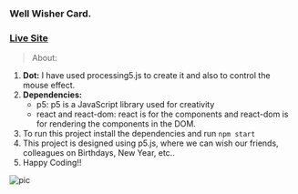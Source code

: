 ### Well Wisher Card.
### [Live Site](https://https://well-wisher-card.netlify.app)

> About:

1. **Dot:** I have used processing5.js to create it and also to control the mouse effect.
2. **Dependencies:**
   - p5: p5 is a JavaScript library used for creativity
   - react and react-dom: react is for the components and react-dom is for rendering the components in the DOM.
3. To run this project install the dependencies and run ```npm start```
4. This project is designed using p5.js, where we can wish our friends, colleagues on Birthdays, New Year, etc..
5. Happy Coding!!

![pic](https://user-images.githubusercontent.com/50996696/98279087-81b0e300-1fbf-11eb-975f-46b418d73459.png)



